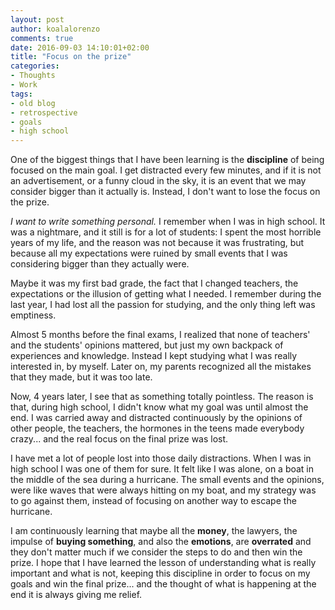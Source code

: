```yaml
---
layout: post
author: koalalorenzo
comments: true
date: 2016-09-03 14:10:01+02:00
title: "Focus on the prize"
categories:
- Thoughts
- Work
tags:
- old blog
- retrospective
- goals
- high school 
---
```

One of the biggest things that I have been learning is the **discipline** of being focused on the main goal. I get distracted every few minutes, and if it is not an advertisement, or a funny cloud in the sky, it is an event that we may consider bigger than it actually is. Instead, I don't want to lose the focus on the prize.

_I want to write something personal._ I remember when I was in high school. It was a nightmare, and it still is for a lot of students: I spent the most horrible years of my life, and the reason was not because it was frustrating, but because all my expectations were ruined by small events that I was considering bigger than they actually were. 

Maybe it was my first bad grade, the fact that I changed teachers, the expectations or the illusion of getting what I needed. I remember during the last year, I had lost all the passion for studying, and the only thing left was emptiness.

Almost 5 months before the final exams, I realized that none of teachers' and the students' opinions mattered, but just my own backpack of experiences and knowledge. Instead I kept studying what I was really interested in, by myself. Later on, my parents recognized all the mistakes that they made, but it was too late.

Now, 4 years later, I see that as something totally pointless. The reason is that, during high school, I didn't know what my goal was until almost the end. I was carried away and distracted continuously by the opinions of other people, the teachers, the hormones in the teens made everybody crazy... and the real focus on the final prize was lost.

I have met a lot of people lost into those daily distractions. When I was in high school I was one of them for sure. It felt like I was alone, on a boat in the middle of the sea during a hurricane. The small events and the opinions, were like waves that were always hitting on my boat, and my strategy was to go against them, instead of focusing on another way to escape the hurricane.

I am continuously learning that maybe all the **money**, the lawyers, the impulse of **buying something**, and also the **emotions**, are **overrated**  and they don't matter much if we consider the steps to do and then win the prize. I hope that I have learned the lesson of understanding what is really important and what is not, keeping this discipline in order to focus on my goals and win the final prize... and the thought of what is happening at the end it is always giving me relief.

